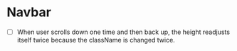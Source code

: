 # Navbar

- [ ] When user scrolls down one time and then back up, the height readjusts itself twice because the className is changed twice.
